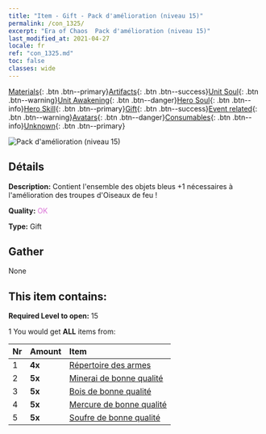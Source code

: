 ```yaml
---
title: "Item - Gift - Pack d'amélioration (niveau 15)"
permalink: /con_1325/
excerpt: "Era of Chaos  Pack d'amélioration (niveau 15)"
last_modified_at: 2021-04-27
locale: fr
ref: "con_1325.md"
toc: false
classes: wide
---
```

 [Materials](/ItemsFR/){: .btn .btn--primary}[Artifacts](/ItemsFR/Artifacts/){: .btn .btn--success}[Unit Soul](/ItemsFR/UnitSoul/){: .btn .btn--warning}[Unit Awakening](/ItemsFR/UnitAwakening/){: .btn .btn--danger}[Hero Soul](/ItemsFR/HeroSoul/){: .btn .btn--info}[Hero Skill](/ItemsFR/HeroSkill/){: .btn .btn--primary}[Gift](/ItemsFR/Gift/){: .btn .btn--success}[Event related](/ItemsFR/Events/){: .btn .btn--warning}[Avatars](/ItemsFR/Avatars/){: .btn .btn--danger}[Consumables](/ItemsFR/Consumables/){: .btn .btn--info}[Unknown](/ItemsFR/Unknown/){: .btn .btn--primary}

 ![Pack d'amélioration (niveau 15)](/images/t/i_906001.png)

## Détails
 **Description:** Contient l'ensemble des objets bleus +1 nécessaires à l'amélioration des troupes d'Oiseaux de feu !

 **Quality:** <span style="color: #DA70D6">OK</span>

 **Type:** Gift

## Gather

  None

## This item contains:

 **Required Level to open:** 15

 1 You would get **ALL** items  from:

  | Nr | Amount |     Item    |
  |:---|:-------|:------------|
  | 1 |  **4x** | [Répertoire des armes](/ItemsFR/mat_18/) |  | 
  | 2 |  **5x** | [Minerai de bonne qualité](/ItemsFR/mat_12/) |  | 
  | 3 |  **5x** | [Bois de bonne qualité](/ItemsFR/mat_13/) |  | 
  | 4 |  **5x** | [Mercure de bonne qualité](/ItemsFR/mat_14/) |  | 
  | 5 |  **5x** | [Soufre de bonne qualité](/ItemsFR/mat_15/) |  | 
